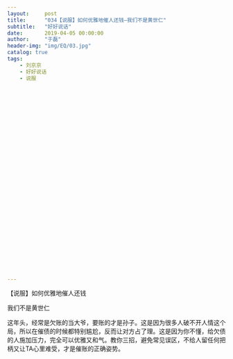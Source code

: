 ```yaml
---
layout:     post
title:      "034【说服】如何优雅地催人还钱—我们不是黄世仁"
subtitle:   "好好说话"
date:       2019-04-05 00:00:00
author:     "于磊"
header-img: "img/EQ/03.jpg"
catalog: true
tags:
    - 刘京京
    - 好好说话
    - 说服
































---
```


【说服】如何优雅地催人还钱

 我们不是黄世仁

 

   

​    这年头，经常是欠账的当大爷，要账的才是孙子。这是因为很多人破不开人情这个局，所以在催债的时候都特别尴尬，反而让对方占了理。这是因为你不懂，给欠债的人施加压力，完全可以优雅又和气。教你三招，避免常见误区，不给人留任何把柄又让TA心里难受，才是催账的正确姿势。   